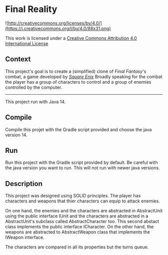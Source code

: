 Final Reality
=============

![http://creativecommons.org/licenses/by/4.0/](https://i.creativecommons.org/l/by/4.0/88x31.png)

This work is licensed under a 
[Creative Commons Attribution 4.0 International License](http://creativecommons.org/licenses/by/4.0/)

Context
-------

This project's goal is to create a (simplified) clone of _Final Fantasy_'s combat, a game developed
by [_Square Enix_](https://www.square-enix.com)
Broadly speaking for the combat the player has a group of characters to control and a group of 
enemies controlled by the computer.

---

This project run with Java 14.

Compile
---
Compile this projet with the Gradle script provided and choose
the java version 14.

Run
---
Run this project with the Gradle script provided by default. Be careful
with the java version you want to run. This will not run with newer java 
versions.

Description
-----------
This project was designed using SOLID principles. The player has characters
and weapons that thier characters can equip to attack enemies.

On one hand, the enemies and the characters are abstracted in AbstractUnit using the 
public interface IUnit and the characters are abstracted in a AbstractUnit's
subclass called AbstractCharacter too. This second abstact class implements
the public interface ICharacter. On the other hand, the weapons are abstracted to
AbstractWeapon class that implements the IWeapon interface.

The characters are compared in all its properties but the turns queue.